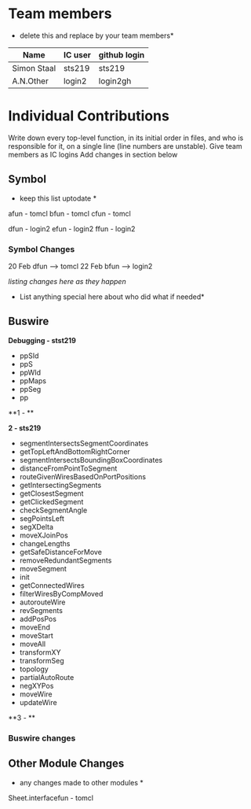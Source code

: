# Team members

* delete this and replace by your team members*

| Name | IC user | github login
|------|----------|-------------
| Simon Staal | sts219 | sts219
| A.N.Other | login2 | login2gh

# Individual Contributions

Write down every top-level function, in its initial order in files, and who is responsible for it, on a single line (line numbers are unstable). Give team members as IC logins Add changes in section below

## Symbol

* keep this list uptodate *

afun - tomcl
bfun - tomcl
cfun - tomcl

dfun - login2
efun - login2
ffun - login2

### Symbol Changes

20 Feb dfun --> tomcl
22 Feb bfun --> login2

*listing changes here as they happen*
* List anything special here about who did what if needed*

## Buswire

**Debugging - stst219**
- ppSId 
- ppS 
- ppWId 
- ppMaps 
- ppSeg 
- pp 

**1 - **

**2 - sts219**
- segmentIntersectsSegmentCoordinates
- getTopLeftAndBottomRightCorner
- segmentIntersectsBoundingBoxCoordinates
- distanceFromPointToSegment
- routeGivenWiresBasedOnPortPositions
- getIntersectingSegments
- getClosestSegment
- getClickedSegment
- checkSegmentAngle
- segPointsLeft
- segXDelta
- moveXJoinPos
- changeLengths
- getSafeDistanceForMove
- removeRedundantSegments
- moveSegment
- init
- getConnectedWires
- filterWiresByCompMoved
- autorouteWire
- revSegments
- addPosPos
- moveEnd
- moveStart
- moveAll
- transformXY
- transformSeg
- topology
- partialAutoRoute
- negXYPos
- moveWire
- updateWire

**3 - **
### Buswire changes

## Other Module Changes

* any changes made to other modules *

Sheet.interfacefun - tomcl

